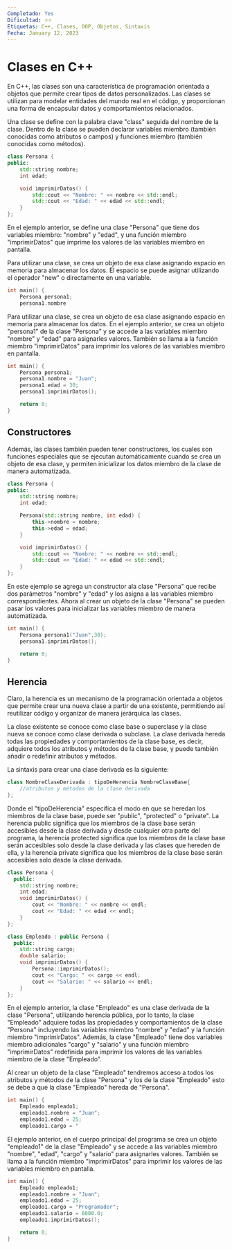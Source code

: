 ```yaml
---
Completado: Yes
Dificultad: ⭐⭐
Etiquetas: C++, Clases, OOP, Objetos, Sintaxis
Fecha: January 12, 2023
---
```


# Clases en C++

En C++, las clases son una característica de programación orientada a objetos que permite crear tipos de datos personalizados. Las clases se utilizan para modelar entidades del mundo real en el código, y proporcionan una forma de encapsular datos y comportamientos relacionados.

Una clase se define con la palabra clave "class" seguida del nombre de la clase. Dentro de la clase se pueden declarar variables miembro (también conocidas como atributos o campos) y funciones miembro (también conocidas como métodos).

```cpp
class Persona {
public:
    std::string nombre;
    int edad;

    void imprimirDatos() {
        std::cout << "Nombre: " << nombre << std::endl;
        std::cout << "Edad: " << edad << std::endl;
    }
};
```

En el ejemplo anterior, se define una clase "Persona" que tiene dos variables miembro: "nombre" y "edad", y una función miembro "imprimirDatos" que imprime los valores de las variables miembro en pantalla.

Para utilizar una clase, se crea un objeto de esa clase asignando espacio en memoria para almacenar los datos. El espacio se puede asignar utilizando el operador "new" o directamente en una variable.

```cpp
int main() {
    Persona persona1;
    persona1.nombre
```

Para utilizar una clase, se crea un objeto de esa clase asignando espacio en memoria para almacenar los datos. En el ejemplo anterior, se crea un objeto "persona1" de la clase "Persona" y se accede a las variables miembro "nombre" y "edad" para asignarles valores. También se llama a la función miembro "imprimirDatos" para imprimir los valores de las variables miembro en pantalla.

```cpp
int main() {
    Persona persona1;
    persona1.nombre = "Juan";
    persona1.edad = 30;
    persona1.imprimirDatos();

    return 0;
}
```

## Constructores

Además, las clases también pueden tener constructores, los cuales son funciones especiales que se ejecutan automáticamente cuando se crea un objeto de esa clase, y permiten inicializar los datos miembro de la clase de manera automatizada.

```cpp
class Persona {
public:
    std::string nombre;
    int edad;

    Persona(std::string nombre, int edad) {
        this->nombre = nombre;
        this->edad = edad;
    }

    void imprimirDatos() {
        std::cout << "Nombre: " << nombre << std::endl;
        std::cout << "Edad: " << edad << std::endl;
    }
};
```

En este ejemplo se agrega un constructor ala clase "Persona" que recibe dos parámetros "nombre" y "edad" y los asigna a las variables miembro correspondientes. Ahora al crear un objeto de la clase "Persona" se pueden pasar los valores para inicializar las variables miembro de manera automatizada.

```cpp
int main() {
    Persona persona1("Juan",30);
    persona1.imprimirDatos();

    return 0;
}
```

## Herencia

Claro, la herencia es un mecanismo de la programación orientada a objetos que permite crear una nueva clase a partir de una existente, permitiendo así reutilizar código y organizar de manera jerárquica las clases.

La clase existente se conoce como clase base o superclase y la clase nueva se conoce como clase derivada o subclase. La clase derivada hereda todas las propiedades y comportamientos de la clase base, es decir, adquiere todos los atributos y métodos de la clase base, y puede también añadir o redefinir atributos y métodos.

La sintaxis para crear una clase derivada es la siguiente:

```cpp
class NombreClaseDerivada : tipoDeHerencia NombreClaseBase{
    //atributos y métodos de la clase derivada
};
```

Donde el "tipoDeHerencia" especifica el modo en que se heredan los miembros de la clase base, puede ser "public", "protected" o "private". La herencia public significa que los miembros de la clase base serán accesibles desde la clase derivada y desde cualquier otra parte del programa, la herencia protected significa que los miembros de la clase base serán accesibles solo desde la clase derivada y las clases que hereden de ella, y la herencia private significa que los miembros de la clase base serán accesibles solo desde la clase derivada.

```cpp
class Persona {
  public:
    std::string nombre;
    int edad;
    void imprimirDatos() {
        cout << "Nombre: " << nombre << endl;
        cout << "Edad: " << edad << endl;
    }
};

class Empleado : public Persona {
  public:
    std::string cargo;
    double salario;
    void imprimirDatos() {
        Persona::imprimirDatos();
        cout << "Cargo: " << cargo << endl;
        cout << "Salario: " << salario << endl;
    }
};
```

En el ejemplo anterior, la clase "Empleado" es una clase derivada de la clase "Persona", utilizando herencia pública, por lo tanto, la clase "Empleado" adquiere todas las propiedades y comportamientos de la clase "Persona" incluyendo las variables miembro "nombre" y "edad" y la función miembro "imprimirDatos". Además, la clase "Empleado" tiene dos variables miembro adicionales "cargo" y "salario" y una función miembro "imprimirDatos" redefinida para imprimir los valores de las variables miembro de la clase "Empleado".

Al crear un objeto de la clase "Empleado" tendremos acceso a todos los atributos y métodos de la clase "Persona" y los de la clase "Empleado" esto se debe a que la clase "Empleado" hereda de "Persona".

```cpp
int main() {
    Empleado empleado1;
    empleado1.nombre = "Juan";
    empleado1.edad = 25;
    empleado1.cargo = "
```

El ejemplo anterior, en el cuerpo principal del programa se crea un objeto "empleado1" de la clase "Empleado" y se accede a las variables miembro "nombre", "edad", "cargo" y "salario" para asignarles valores. También se llama a la función miembro "imprimirDatos" para imprimir los valores de las variables miembro en pantalla.

```cpp
int main() {
    Empleado empleado1;
    empleado1.nombre = "Juan";
    empleado1.edad = 25;
    empleado1.cargo = "Programador";
    empleado1.salario = 6000.0;
    empleado1.imprimirDatos();

    return 0;
}
```
